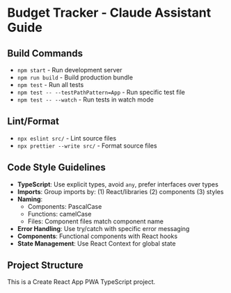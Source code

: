 # Budget Tracker - Claude Assistant Guide

## Build Commands
- `npm start` - Run development server
- `npm run build` - Build production bundle
- `npm test` - Run all tests
- `npm test -- --testPathPattern=App` - Run specific test file
- `npm test -- --watch` - Run tests in watch mode

## Lint/Format
- `npx eslint src/` - Lint source files
- `npx prettier --write src/` - Format source files

## Code Style Guidelines
- **TypeScript**: Use explicit types, avoid `any`, prefer interfaces over types
- **Imports**: Group imports by: (1) React/libraries (2) components (3) styles
- **Naming**: 
  - Components: PascalCase
  - Functions: camelCase
  - Files: Component files match component name
- **Error Handling**: Use try/catch with specific error messaging
- **Components**: Functional components with React hooks
- **State Management**: Use React Context for global state

## Project Structure
This is a Create React App PWA TypeScript project.